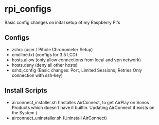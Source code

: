 # rpi_configs

Basic config changes on inital setup of my Raspberry Pi's

## Configs
- zshrc (user / Pihole Chronometer Setup)
- cmdline.txt (configs for 3.5 LCD)
- hosts.allow (only allow connections from local and vpn network)
- hosts.deny (deny all other hosts)
- sshd_config (Basic changes: Port, Limited Sessions; Retries Only connection with ssh-key)

## Install Scripts
- airconnect_installer.sh (Installes AirConnect, to get AirPlay on Sonos Products which doesn't have it builtin.
  Updating AirConnect if exists on the System.)
- airconnect_uninstaller.sh (Uninstall AirConnect)

